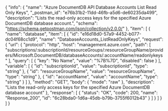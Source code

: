 {
  "info": {
    "name": "Azure DocumentDB API Database Accounts List Read Only Keys",
    "_postman_id": "e76b31b2-11dd-46fb-a5d6-de60235da499",
    "description": "Lists the read-only access keys for the specified Azure DocumentDB database account.",
    "schema": "https://schema.getpostman.com/json/collection/v2.0.0/"
  },
  "item": [
    {
      "name": "database",
      "item": [
        {
          "id": "e16d18d0-57a9-4452-b077-dc04f68cc1d9",
          "name": "DatabaseAccounts_ListReadOnlyKeys",
          "request": {
            "url": {
              "protocol": "http",
              "host": "management.azure.com",
              "path": [
                "subscriptions/:subscriptionId/resourceGroups/:resourceGroupName/providers/Microsoft.DocumentDB/databaseAccounts/:accountName/readonlykeys"
              ],
              "query": [
                {
                  "key": "No Name",
                  "value": "%7B%7D",
                  "disabled": false
                }
              ],
              "variable": [
                {
                  "id": "subscriptionId",
                  "value": "subscriptionId",
                  "type": "string"
                },
                {
                  "id": "resourceGroupName",
                  "value": "resourceGroupName",
                  "type": "string"
                },
                {
                  "id": "accountName",
                  "value": "accountName",
                  "type": "string"
                }
              ]
            },
            "method": "GET",
            "body": {
              "mode": "raw"
            },
            "description": "Lists the read-only access keys for the specified Azure DocumentDB database account"
          },
          "response": [
            {
              "status": "OK",
              "code": 200,
              "name": "Response_200",
              "id": "6c28bda0-1d6a-45db-b79b-3755f6012b43"
            }
          ]
        }
      ]
    }
  ]
}